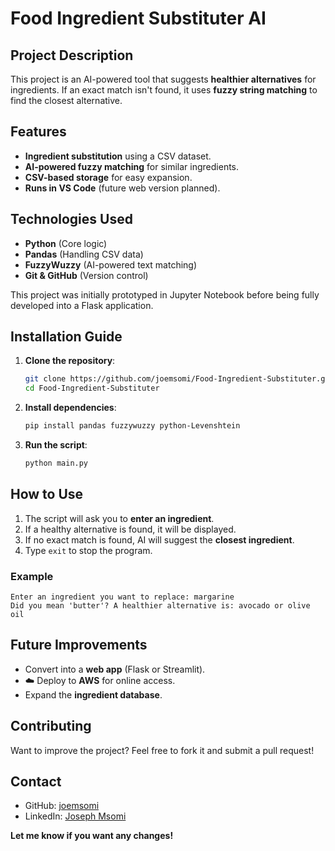 
#  Food Ingredient Substituter AI

##  Project Description
This project is an AI-powered tool that suggests **healthier alternatives** for ingredients. If an exact match isn't found, it uses **fuzzy string matching** to find the closest alternative.

##  Features
- **Ingredient substitution** using a CSV dataset.
-  **AI-powered fuzzy matching** for similar ingredients.
- **CSV-based storage** for easy expansion.
- **Runs in VS Code** (future web version planned).

##  Technologies Used
- **Python** (Core logic)
- **Pandas** (Handling CSV data)
- **FuzzyWuzzy** (AI-powered text matching)
- **Git & GitHub** (Version control)

This project was initially prototyped in Jupyter Notebook before being fully developed into a Flask application.

##  Installation Guide
1. **Clone the repository**:
   ```bash
   git clone https://github.com/joemsomi/Food-Ingredient-Substituter.git
   cd Food-Ingredient-Substituter
   ```
2. **Install dependencies**:
   ```bash
   pip install pandas fuzzywuzzy python-Levenshtein
   ```
3. **Run the script**:
   ```bash
   python main.py
   ```

##  How to Use
1. The script will ask you to **enter an ingredient**.
2. If a healthy alternative is found, it will be displayed.
3. If no exact match is found, AI will suggest the **closest ingredient**.
4. Type `exit` to stop the program.

###  Example
```
Enter an ingredient you want to replace: margarine
Did you mean 'butter'? A healthier alternative is: avocado or olive oil
```

##  Future Improvements
- Convert into a **web app** (Flask or Streamlit).
- ☁️ Deploy to **AWS** for online access.
- Expand the **ingredient database**.

##  Contributing
Want to improve the project? Feel free to fork it and submit a pull request!

##  Contact
- GitHub: [joemsomi](https://github.com/joemsomi)
- LinkedIn: [Joseph Msomi](https://www.linkedin.com/in/josephmsomi/)

 **Let me know if you want any changes!**

